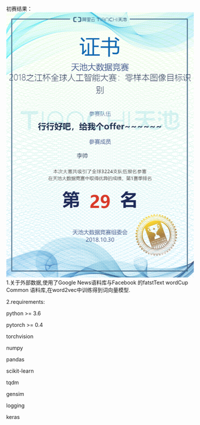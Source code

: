 初赛结果：
![avatar](天池.png)
1.关于外部数据,使用了Google News语料库与Facebook 的fatstText wordCup Common
语料库,在word2vec中训练得到词向量模型.

2.requirements:

python >= 3.6

pytorch >= 0.4

torchvision

numpy

pandas

scikit-learn

tqdm

gensim

logging

keras

